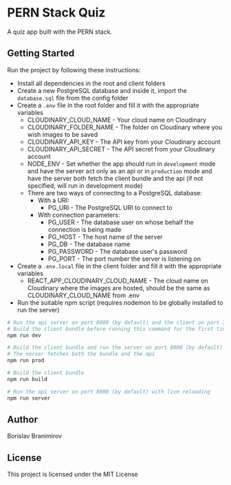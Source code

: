 # PERN Stack Quiz

A quiz app built with the PERN stack.

## Getting Started

Run the project by following these instructions:

- Install all dependencies in the root and client folders
- Create a new PostgreSQL database and inside it, import the `database.sql` file from the config folder
- Create a `.env` file in the root folder and fill it with the appropriate variables
  - CLOUDINARY_CLOUD_NAME - Your cloud name on Cloudinary
  - CLOUDINARY_FOLDER_NAME - The folder on Cloudinary where you wish images to be saved
  - CLOUDINARY_API_KEY - The API key from your Cloudinary account
  - CLOUDINARY_API_SECRET - The API secret from your Cloudinary account
  - NODE_ENV - Set whether the app should run in `development` mode and have the server act only as an api or in `production` mode and have the server both fetch the client bundle and the api (if not specified, will run in development mode)
  - There are two ways of connecting to a PostgreSQL database:
    - With a URI:
      - PG_URI - The PostgreSQL URI to connect to
    - With connection parameters:
      - PG_USER - The database user on whose behalf the connection is being made
      - PG_HOST - The host name of the server
      - PG_DB - The database name
      - PG_PASSWORD - The database user's password
      - PG_PORT - The port number the server is listening on
- Create a `.env.local` file in the client folder and fill it with the appropriate variables
  - REACT_APP_CLOUDINARY_CLOUD_NAME - The cloud name on Cloudinary where the images are hosted, should be the same as CLOUDINARY_CLOUD_NAME from .env
- Run the suitable npm script (requires nodemon to be globally installed to run the server)

```sh
# Run the api server on port 8000 (by default) and the client on port 3000 (by default)
# Build the client bundle before running this command for the first time
npm run dev

# Build the client bundle and run the server on port 8000 (by default)
# The server fetches both the bundle and the api
npm run prod

# Build the client bundle
npm run build

# Run the api server on port 8000 (by default) with live reloading
npm run server

```

## Author

Borislav Branimirov

## License

This project is licensed under the MIT License
